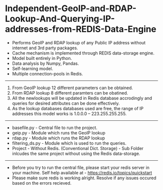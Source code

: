 # Independent-GeoIP-and-RDAP-Lookup-And-Querying-IP-addresses-from-REDIS-Data-Engine 
- Performs GeoIP and RDAP lookup of any Public IP address without internet and 3rd party packages.
- Cache mechanism is implemented through REDIS data-storage engine. 
- Model built entirely in Python.
- Data analysis by Numpy, Pandas.
- Self-learning model.
- Multiple connection-pools in Redis.
________________________________________________________________________________________________________________

1. From GeoIP lookup 12 different parameters can be obtained.
2. From RDAP lookup 8 different paramters can be obatined.
3. All the newlookups will be updated in Redis database accrodingly and queries for desired attributes can be done effectively. 
4. As the lookup databases databases used are free, the range of IP addresses this model works is 1.0.0.0 – 223.255.255.255. 
--------------------------------------------------------------------------------

* basefile.py - Central file to run the project.
* geip.py - Module which runs the GeoIP lookup
* rdap.py - Module which runs the RDAP lookup
* filtering_ds.py - Module which is used to run the queries.
* Project - Without Redis. (Conventional Dict. Storage) - Sub Folder inlcudes the same project without using the Redis data-storage.
--------------------------------------------------------------------------------

* Before you try to run the central file, please start your redis server in your machine. 
Self help available at - https://redis.io/topics/quickstart
* Please make sure redis is working alright. Resolve if any issues occured based on the errors recieved. 


